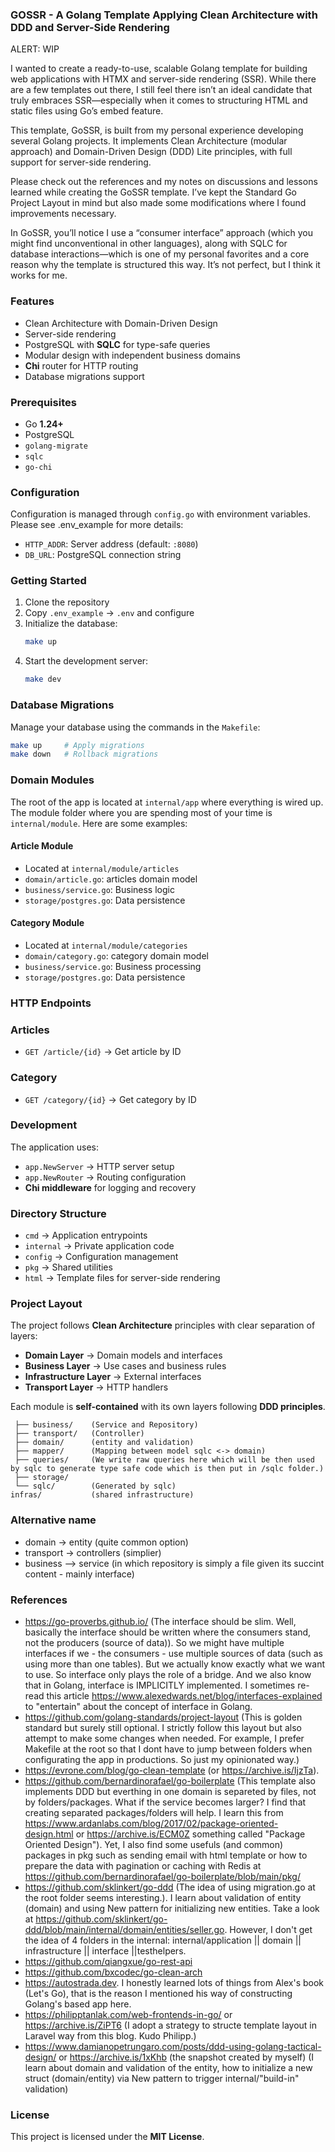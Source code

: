 ### GOSSR - A Golang Template Applying Clean Architecture with DDD and Server-Side Rendering

ALERT: WIP

I wanted to create a ready-to-use, scalable Golang template for building web applications with HTMX and server-side rendering (SSR). While there are a few templates out there, I still feel there isn’t an ideal candidate that truly embraces SSR—especially when it comes to structuring HTML and static files using Go’s embed feature.

This template, GoSSR, is built from my personal experience developing several Golang projects. It implements Clean Architecture (modular approach) and Domain-Driven Design (DDD) Lite principles, with full support for server-side rendering.

Please check out the references and my notes on discussions and lessons learned while creating the GoSSR template. I’ve kept the Standard Go Project Layout in mind but also made some modifications where I found improvements necessary.

In GoSSR, you’ll notice I use a “consumer interface” approach (which you might find unconventional in other languages), along with SQLC for database interactions—which is one of my personal favorites and a core reason why the template is structured this way. It’s not perfect, but I think it works for me.

### Features
- Clean Architecture with Domain-Driven Design
- Server-side rendering
- PostgreSQL with **SQLC** for type-safe queries
- Modular design with independent business domains
- **Chi** router for HTTP routing
- Database migrations support

### Prerequisites
- Go **1.24+**
- PostgreSQL
- `golang-migrate`
- `sqlc`
- `go-chi`

### Configuration
Configuration is managed through `config.go` with environment variables. Please see .env_example for more details:

- `HTTP_ADDR`: Server address (default: `:8080`)
- `DB_URL`: PostgreSQL connection string

### Getting Started

1. Clone the repository
2. Copy `.env_example` → `.env` and configure
3. Initialize the database:
   ```bash
   make up
   ```
4. Start the development server:
   ```bash
   make dev
   ```
### Database Migrations
Manage your database using the commands in the `Makefile`:

```bash
make up     # Apply migrations
make down   # Rollback migrations
```

### Domain Modules

The root of the app is located at `internal/app` where everything is wired up. The module folder where you are spending most of your time is `internal/module`. Here are some examples:

#### Article Module
- Located at `internal/module/articles`
- `domain/article.go`: articles domain model
- `business/service.go`: Business logic
- `storage/postgres.go`: Data persistence

#### Category Module
- Located at `internal/module/categories`
- `domain/category.go`: category domain model
- `business/service.go`: Business processing
- `storage/postgres.go`: Data persistence


### HTTP Endpoints

### Articles
- `GET /article/{id}` → Get article by ID

### Category
- `GET /category/{id}` → Get category by ID

### Development
The application uses:
- `app.NewServer` → HTTP server setup
- `app.NewRouter` → Routing configuration
- **Chi middleware** for logging and recovery

### Directory Structure

- `cmd` → Application entrypoints
- `internal` → Private application code
- `config` → Configuration management
- `pkg` → Shared utilities
- `html` → Template files for server-side rendering


### Project Layout
The project follows **Clean Architecture** principles with clear separation of layers:

- **Domain Layer** → Domain models and interfaces
- **Business Layer** → Use cases and business rules
- **Infrastructure Layer** → External interfaces
- **Transport Layer** → HTTP handlers

Each module is **self-contained** with its own layers following **DDD principles**.

```module/
 ├── business/    (Service and Repository)
 ├── transport/   (Controller)
 ├── domain/      (entity and validation)
 ├── mapper/      (Mapping between model sqlc <-> domain)
 ├── queries/     (We write raw queries here which will be then used by sqlc to generate type safe code which is then put in /sqlc folder.)
 ├── storage/
 └── sqlc/        (Generated by sqlc)
infras/           (shared infrastructure)
```

### Alternative name
- domain -> entity (quite common option)
- transport -> controllers (simplier)
- business --> service (in which repository is simply a file given its succint content - mainly interface)

### References
- https://go-proverbs.github.io/ (The interface should be slim. Well, basically the interface should be written where the consumers stand, not the producers (source of data)). So we might have multiple interfaces if we - the consumers - use multiple sources of data (such as using more than one tables). But we actually know exactly what we want to use. So interface only plays the role of a bridge. And we also know that in Golang, interface is IMPLICITLY implemented. I sometimes re-read this article https://www.alexedwards.net/blog/interfaces-explained to "entertain" about the concept of interface in Golang.
- https://github.com/golang-standards/project-layout (This is golden standard but surely still optional. I strictly follow this layout but also attempt to make some changes when needed. For example, I prefer Makefile at the root so that I dont have to jump between folders when configurating the app in productions. So just my opinionated way.)
- https://evrone.com/blog/go-clean-template (or https://archive.is/IjzTa).
- https://github.com/bernardinorafael/go-boilerplate (This template also implements DDD but everthing in one domain is separeted by files, not by folders/packages. What if the service becomes larger? I find that creating separated packages/folders will help. I learn this from https://www.ardanlabs.com/blog/2017/02/package-oriented-design.html or https://archive.is/ECM0Z something called "Package Oriented Design"). Yet, I also find some usefuls (and common) packages in pkg such as sending email with html template or how to prepare the data with pagination or caching with Redis at https://github.com/bernardinorafael/go-boilerplate/blob/main/pkg/
- https://github.com/sklinkert/go-ddd (The idea of using migration.go at the root folder seems interesting.). I learn about validation of entity (domain) and using New pattern for initializing new entities. Take a look at https://github.com/sklinkert/go-ddd/blob/main/internal/domain/entities/seller.go. However, I don't get the idea of 4 folders in the internal: internal/application || domain || infrastructure || interface ||testhelpers.
- https://github.com/qiangxue/go-rest-api
- https://github.com/bxcodec/go-clean-arch
- https://autostrada.dev. I honestly learned lots of things from Alex's book (Let's Go), that is the reason I mentioned his way of constructing Golang's based app here.
- https://philipptanlak.com/web-frontends-in-go/ or https://archive.is/ZiPT6 (I adopt a strategy to structe template layout in Laravel way from this blog. Kudo Philipp.)
- https://www.damianopetrungaro.com/posts/ddd-using-golang-tactical-design/ or https://archive.is/1xKhb (the snapshot created by myself) (I learn about domain and validation of the entity, how to initialize a new struct (domain/entity) via New pattern to trigger internal/"build-in" validation)

### License
This project is licensed under the **MIT License**.
